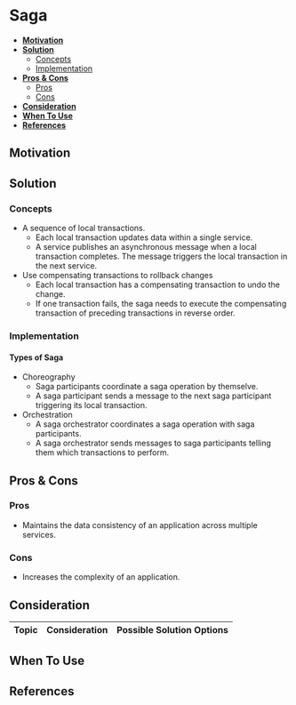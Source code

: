 # Saga

- [**Motivation**](#motivation)
- [**Solution**](#solution)
   - [Concepts](#concepts)
   - [Implementation](#implementation)
- [**Pros & Cons**](#pros--cons)
   - [Pros](#pros)
   - [Cons](#cons)
- [**Consideration**](#consideration)
- [**When To Use**](#when-to-use)
- [**References**](#references)

## Motivation

## Solution
### Concepts
- A sequence of local transactions.
   - Each local transaction updates data within a single service.
   - A service publishes an asynchronous message when a local transaction completes. The message triggers the local transaction in the next service.
- Use compensating transactions to rollback changes
   - Each local transaction has a compensating transaction to undo the change.
   - If one transaction fails, the saga needs to execute the compensating transaction of preceding transactions in reverse order.

### Implementation
#### Types of Saga
- Choreography
   - Saga participants coordinate a saga operation by themselve.
   - A saga participant sends a message to the next saga participant triggering its local transaction.
- Orchestration
   - A saga orchestrator coordinates a saga operation with saga participants.
   - A saga orchestrator sends messages to saga participants telling them which transactions to perform.

## Pros & Cons
### Pros
- Maintains the data consistency of an application across multiple services.

### Cons
- Increases the complexity of an application.

## Consideration
| Topic | Consideration | Possible Solution Options |
|----|-----|-----|

## When To Use

## References

